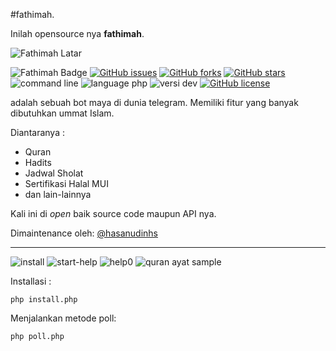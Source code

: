 #fathimah.

Inilah opensource nya **fathimah**.


![Fathimah Latar](https://cloud.githubusercontent.com/assets/5436959/17315102/3480abe4-5893-11e6-921a-74d325a74042.png)

![Fathimah Badge](https://img.shields.io/badge/fathimah-opensource-ff69b4.svg?style=plastic)
[![GitHub issues](https://img.shields.io/github/issues/banghasan/fathimah.svg?style=plastic)](https://github.com/banghasan/fathimah/issues) 
[![GitHub forks](https://img.shields.io/github/forks/banghasan/fathimah.svg?style=plastic)](https://github.com/banghasan/fathimah/network)
[![GitHub stars](https://img.shields.io/github/stars/banghasan/fathimah.svg?style=plastic)](https://github.com/banghasan/fathimah/stargazers)
![command line](https://img.shields.io/badge/command-line-lightgrey.svg?style=plastic)
![language php](https://img.shields.io/badge/language-php-red.svg?style=plastic)
![versi dev](https://img.shields.io/badge/version-development-yellow.svg?style=plastic)
[![GitHub license](https://img.shields.io/badge/license-MIT-blue.svg?style=plastic)](https://raw.githubusercontent.com/banghasan/fathimah/master/LICENSE)



adalah sebuah bot maya di dunia telegram. Memiliki fitur yang banyak dibutuhkan ummat Islam.

Diantaranya : 
* Quran
* Hadits
* Jadwal Sholat
* Sertifikasi Halal MUI
* dan lain-lainnya

Kali ini di _open_ baik source code maupun API nya.

Dimaintenance oleh: [@hasanudinhs](https://telegram.me/hasanudinhs)

---
![install](https://cloud.githubusercontent.com/assets/5436959/17783915/7f81cdd0-65a4-11e6-8d2f-4e9b3ec280c6.jpg)
![start-help](https://cloud.githubusercontent.com/assets/5436959/17783917/7f8c3e46-65a4-11e6-99de-e2cc14f43d49.png)
![help0](https://cloud.githubusercontent.com/assets/5436959/17783916/7f83a678-65a4-11e6-8f34-416b9f1dc3cb.png)
![quran ayat sample](https://cloud.githubusercontent.com/assets/5436959/17783918/7f8e3188-65a4-11e6-9af9-4bd706bfb6d3.png)


Installasi :

    php install.php

Menjalankan metode poll:

    php poll.php
